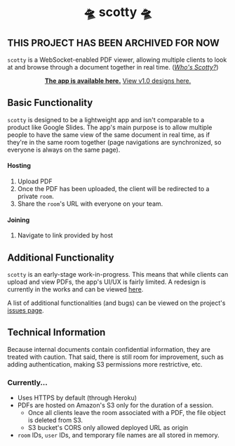 <div align="center">
    <!-- <img src="./docs/peeker-01.png" alt="peeker illustration" height="300"> -->
    <h1>🛸️ scotty 🛸️</h1>
</div>

## THIS PROJECT HAS BEEN ARCHIVED FOR NOW ##

`scotty` is a WebSocket-enabled PDF viewer, allowing multiple clients to look at and browse through a document together in real time. ([*Who's Scotty?*](https://en.wikipedia.org/wiki/Beam_me_up,_Scotty))


<div align="center">
    <strong><a href="https://raa-scotty.herokuapp.com/">The app is available here.</a></strong>
    <a href="https://www.figma.com/file/nB8XWWZCOI7kFJGivVbsWh/scotty?node-id=0%3A1">View v1.0 designs here.</a>
</div>

## Basic Functionality
`scotty` is designed to be a lightweight app and isn't comparable to a product like Google Slides. The app's main purpose is to allow multiple people to have the same view of the same document in real time, as if they're in the same room together (page navigations are synchronized, so everyone is always on the same page).

#### Hosting
1. Upload PDF
2. Once the PDF has been uploaded, the client will be redirected to a private `room`.
3. Share the `room`'s URL with everyone on your team.

#### Joining
1. Navigate to link provided by host

## Additional Functionality
`scotty` is an early-stage work-in-progress. This means that while clients can upload and view PDFs, the app's UI/UX is fairly limited. A redesign is currently in the works and can be viewed [here](https://www.figma.com/file/nB8XWWZCOI7kFJGivVbsWh/scotty?node-id=0%3A1).

A list of additional functionalities (and bugs) can be viewed on the project's [issues page](https://github.com/raa-tools/scotty/issues).

## Technical Information
Because internal documents contain confidential information, they are treated with caution. That said, there is still room for improvement, such as adding authentication, making S3 permissions more restrictive, etc.

### Currently...
- Uses HTTPS by default (through Heroku)
- PDFs are hosted on Amazon's S3 only for the duration of a session.
    - Once all clients leave the room associated with a PDF, the file object is deleted from S3.
    - S3 bucket's CORS only allowed deployed URL as origin
- `room` IDs, `user` IDs, and temporary file names are all stored in memory.
